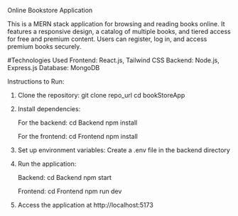 Online Bookstore Application

This is a MERN stack application for browsing and reading books online.
It features a responsive design, a catalog of multiple books, and tiered access for
free and premium content. Users can register, log in, and access premium books securely.

#Technologies Used
Frontend: React.js, Tailwind CSS
Backend: Node.js, Express.js
Database: MongoDB

Instructions to Run:

1. Clone the repository:
   git clone repo_url
   cd bookStoreApp

2. Install dependencies:

   For the backend:
   cd Backend
   npm install

   For the frontend:
   cd Frontend
   npm install

3. Set up environment variables:
   Create a .env file in the backend directory 

4. Run the application:

   Backend:
   cd Backend
   npm start

   Frontend:
   cd Frontend
   npm run dev

5. Access the application at http://localhost:5173
